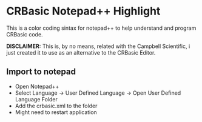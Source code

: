 # CRBasic Notepad++ Highlight

This is a color coding sintax for notepad++ to help understand and program CRBasic code.

**DISCLAIMER:** This is, by no means, related with the Campbell Scientific, i just created it to use as an alternative to the CRBasic Editor.

## Import to notepad

* Open Notepad++
* Select Language -> User Defined Language -> Open User Defined Language Folder
* Add the crbasic.xml to the folder
* Might need to restart application